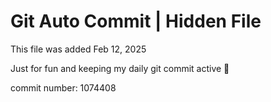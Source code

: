 # Git Auto Commit | Hidden File

This file was added Feb 12, 2025

Just for fun and keeping my daily git commit active 🤪

commit number: 1074408
